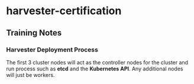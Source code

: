 # harvester-certification

## Training Notes

### Harvester Deployment Process
The first 3 cluster nodes will act as the controller nodes for the cluster and run process such as **etcd** and the **Kubernetes API**. Any additional nodes will just be workers.


